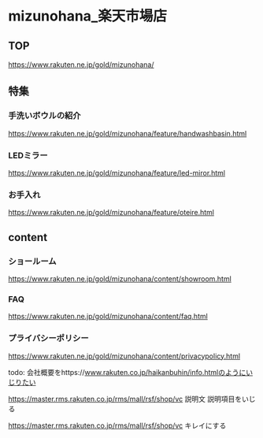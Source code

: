 # mizunohana_楽天市場店

## TOP

https://www.rakuten.ne.jp/gold/mizunohana/

## 特集

### 手洗いボウルの紹介

https://www.rakuten.ne.jp/gold/mizunohana/feature/handwashbasin.html

### LEDミラー

https://www.rakuten.ne.jp/gold/mizunohana/feature/led-miror.html

### お手入れ

https://www.rakuten.ne.jp/gold/mizunohana/feature/oteire.html


## content

### ショールーム

https://www.rakuten.ne.jp/gold/mizunohana/content/showroom.html

### FAQ

https://www.rakuten.ne.jp/gold/mizunohana/content/faq.html

### プライバシーポリシー

https://www.rakuten.ne.jp/gold/mizunohana/content/privacypolicy.html


todo: 会社概要をhttps://www.rakuten.co.jp/haikanbuhin/info.htmlのようにいじりたい

https://master.rms.rakuten.co.jp/rms/mall/rsf/shop/vc
説明文
説明項目をいじる

https://master.rms.rakuten.co.jp/rms/mall/rsf/shop/vc
キレイにする